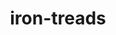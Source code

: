 ---
id: 990
title: iron-treads
types: [ground,steel]
image: https://raw.githubusercontent.com/PokeAPI/sprites/master/sprites/pokemon/990.png
---